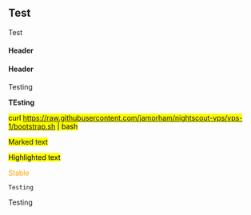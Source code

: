 ## Test  
  
Test  
  
#### Header  

#### Header  
  
Testing  

**TEsting**  
  
<mark>curl https://raw.githubusercontent.com/jamorham/nightscout-vps/vps-1/bootstrap.sh | bash</mark>  
  
<span style="background-color: #FFFF00">Marked text</span>  
  
<mark style="background-color: #FFFF00">Highlighted text</mark>  
  
<span style="color:orange">Stable</span>  
  
```
Testing
```

Testing  
